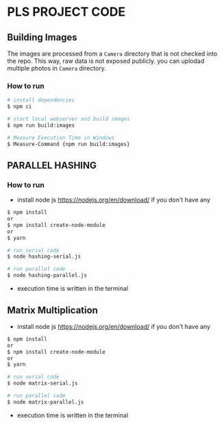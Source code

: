 # PLS PROJECT CODE

## Building Images

The images are processed from a `Camera` directory that is not checked into the repo.
This way, raw data is not exposed publicly. you can uplodad multiple photos in `Camera` directory.

### How to run

```bash
# install dependencies
$ npm ci

# start local webserver and build images
$ npm run build:images

# Measure Execution Time in Windows
$ Measure-Command {npm run build:images}
```


## PARALLEL HASHING

### How to run

- install node js https://nodejs.org/en/download/ if you don't have any

```bash
$ npm install
or
$ npm install create-node-module
or
$ yarn

# run serial code
$ node hashing-serial.js

# run parallel code 
$ node hashing-parallel.js
```

- execution time is written in the terminal


## Matrix Multiplication 

- install node js https://nodejs.org/en/download/ if you don't have any

```bash
$ npm install
or
$ npm install create-node-module
or
$ yarn

# run serial code
$ node matrix-serial.js

# run parallel code 
$ node matrix-parallel.js
```

- execution time is written in the terminal
